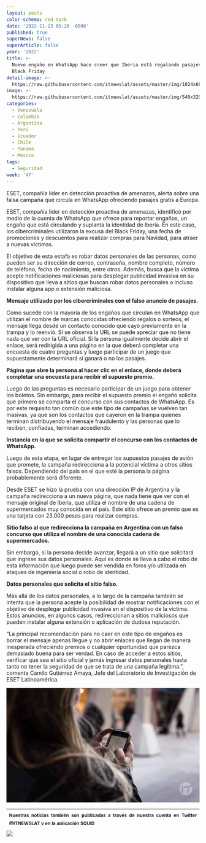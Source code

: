 ```yaml
---
layout: posts
color-schema: red-dark
date: '2022-11-23 05:26 -0500'
published: true
superNews: false
superArticle: false
year: '2022'
title: >-
  Nuevo engaño en WhatsApp hace creer que Iberia está regalando pasajes por el
  Black Friday
detail-image: >-
  https://raw.githubusercontent.com/itnewslat/assets/master/img/1024x680/Uso-Celular-g.jpg
image: >-
  https://raw.githubusercontent.com/itnewslat/assets/master/img/540x320/Uso-Celular-p.jpg
categories:
  - Venezuela
  - Colombia
  - Argentina
  - Perú
  - Ecuador
  - Chile
  - Panama
  - Mexico
tags:
  - Seguridad
week: '47'
---
```

ESET, compañía líder en detección proactiva de amenazas, alerta sobre una falsa campaña que circula en WhatsApp ofreciendo pasajes gratis a Europa.

ESET, compañía líder en detección proactiva de amenazas, identificó por medio de la cuenta de WhatsApp que ofrece para reportar engaños, un engaño que está circulando y suplanta la identidad de Iberia. En este caso, los cibercriminales utilizaron la excusa del Black Friday, una fecha de promociones y descuentos para realizar compras para Navidad, para atraer a nuevas víctimas.

El objetivo de esta estafa es robar datos personales de las personas, como pueden ser su dirección de correo, contraseña, nombre completo, número de teléfono, fecha de nacimiento, entre otros. Además, busca que la víctima acepte notificaciones maliciosas para desplegar publicidad invasiva en su dispositivo que lleva a sitios que buscan robar datos personales o incluso instalar alguna app o extensión maliciosa.

**Mensaje utilizado por los cibercriminales con el falso anuncio de pasajes.**

Como sucede con la mayoría de los engaños que circulan en WhatsApp que utilizan el nombre de marcas conocidas ofreciendo regalos o sorteos, el mensaje llega desde un contacto conocido que cayó previamente en la trampa y lo reenvió. Si se observa la URL se puede apreciar que no tiene nada que ver con la URL oficial. Si la persona igualmente decide abrir el enlace, será redirigida a una página en la que deberá completar una encuesta de cuatro preguntas y luego participar de un juego que supuestamente determinará si ganará o no los pasajes.

**Página que abre la persona al hacer clic en el enlace, donde deberá completar una encuesta para recibir el supuesto premio.**

Luego de las preguntas es necesario participar de un juego para obtener los boletos. Sin embargo, para recibir el supuesto premio el engaño solicita que primero se comparta el concurso con sus contactos de WhatsApp. Es por este requisito tan común que este tipo de campañas se vuelven tan masivas, ya que son los contactos que cayeron en la trampa quienes terminan distribuyendo el mensaje fraudulento y las personas que lo reciben, confiadas, terminan accediendo.

**Instancia en la que se solicita compartir el concurso con los contactos de WhatsApp.**

Luego de esta etapa, en lugar de entregar los supuestos pasajes de avión que promete, la campaña redirecciona a la potencial víctima a otros sitios falsos. Dependiendo del país en el que esté la persona la página probablemente será diferente.

Desde ESET se hizo la prueba con una dirección IP de Argentina y la campaña redirecciona a un nueva página, que nada tiene que ver con el mensaje original de Iberia, que utiliza el nombre de una cadena de supermercados muy conocida en el país. Este sitio ofrece un premio que es una tarjeta con 23.000 pesos para realizar compras.

**Sitio falso al que redirecciona la campaña en Argentina con un falso concurso que utiliza el nombre de una conocida cadena de supermercados.** 

Sin embargo, si la persona decide avanzar, llegará a un sitio que solicitará que ingrese sus datos personales. Aquí es donde se lleva a cabo el robo de esta información que luego puede ser vendida en foros y/o utilizada en ataques de ingeniería social o robo de identidad.

**Datos personales que solicita el sitio falso.**

Más allá de los datos personales, a lo largo de la campaña también se intenta que la persona acepte la posibilidad de mostrar notificaciones con el objetivo de desplegar publicidad invasiva en el dispositivo de la víctima. Estos anuncios, en algunos casos, redireccionan a sitios maliciosos que pueden instalar alguna extensión o aplicación de dudosa reputación.

“La principal recomendación para no caer en este tipo de engaños es borrar el mensaje apenas llegue y no abrir enlaces que llegan de manera inesperada ofreciendo premios o cualquier oportunidad que parezca demasiado buena para ser verdad. En caso de acceder a estos sitios, verificar que sea el sitio oficial y jamás ingresar datos personales hasta tanto no tener la seguridad de que se trata de una campaña legítima.”, comenta Camilo Gutiérrez Amaya, Jefe del Laboratorio de Investigación de ESET Latinoamérica.


![](https://raw.githubusercontent.com/itnewslat/assets/master/img/540x320/Uso-Celular-p.jpg)

<table style="height: 42px;" width="569">
<tbody>
<tr>
<td style="text-align: justify;"><sub><strong>Nuestras noticias también son publicadas a través de nuestra cuenta en Twitter <a href="https://twitter.com/itnewslat?lang=es">@ITNEWSLAT</a> y en la aplicación <a href="https://squidapp.co/en/">SQUID</a></strong></sub></td>
</tr>
</tbody>
</table>

<img src="https://tracker.metricool.com/c3po.jpg?hash=56f88a41e39ab42c063cc51676587a04"/>